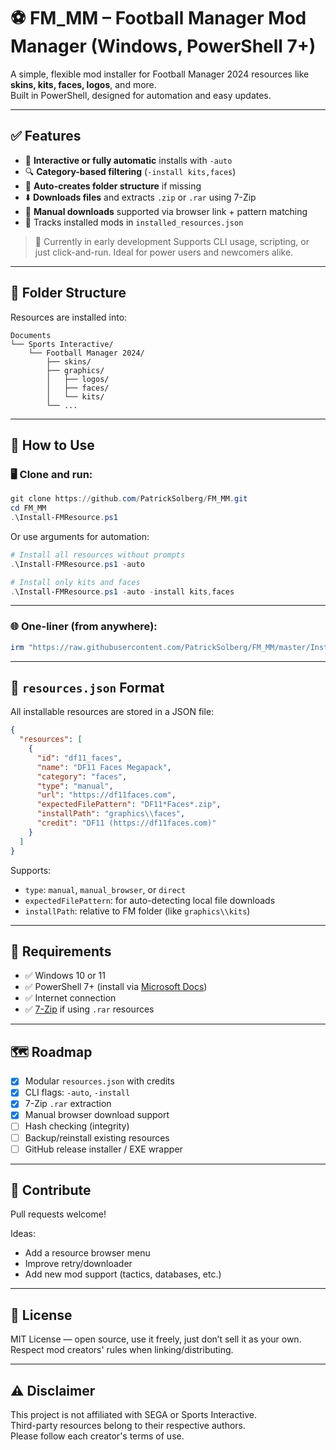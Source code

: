 # ⚽ FM_MM – Football Manager Mod Manager (Windows, PowerShell 7+)

A simple, flexible mod installer for Football Manager 2024 resources like **skins, kits, faces, logos**, and more.  
Built in PowerShell, designed for automation and easy updates.

---

## ✅ Features

- 🧠 **Interactive or fully automatic** installs with `-auto`
- 🔍 **Category-based filtering** (`-install kits,faces`)
- 📂 **Auto-creates folder structure** if missing
- ⬇️ **Downloads files** and extracts `.zip` or `.rar` using 7-Zip
- 💾 **Manual downloads** supported via browser link + pattern matching
- 🧾 Tracks installed mods in `installed_resources.json`

> 🧪 Currently in early development
> Supports CLI usage, scripting, or just click-and-run. Ideal for power users and newcomers alike.

---

## 📁 Folder Structure

Resources are installed into:

```
Documents
└── Sports Interactive/
    └── Football Manager 2024/
        ├── skins/
        ├── graphics/
        │   ├── logos/
        │   ├── faces/
        │   └── kits/
        └── ...
```

---

## 🚀 How to Use

### 🖥️ Clone and run:

```powershell
git clone https://github.com/PatrickSolberg/FM_MM.git
cd FM_MM
.\Install-FMResource.ps1
```

Or use arguments for automation:

```powershell
# Install all resources without prompts
.\Install-FMResource.ps1 -auto

# Install only kits and faces
.\Install-FMResource.ps1 -auto -install kits,faces
```

---

### 🌐 One-liner (from anywhere):

```powershell
irm "https://raw.githubusercontent.com/PatrickSolberg/FM_MM/master/Install-FMResource.ps1" | iex
```

---

## 🧱 `resources.json` Format

All installable resources are stored in a JSON file:

```json
{
  "resources": [
    {
      "id": "df11_faces",
      "name": "DF11 Faces Megapack",
      "category": "faces",
      "type": "manual",
      "url": "https://df11faces.com",
      "expectedFilePattern": "DF11*Faces*.zip",
      "installPath": "graphics\\faces",
      "credit": "DF11 (https://df11faces.com)"
    }
  ]
}
```

Supports:
- `type`: `manual`, `manual_browser`, or `direct`
- `expectedFilePattern`: for auto-detecting local file downloads
- `installPath`: relative to FM folder (like `graphics\\kits`)

---

## 🧰 Requirements

- ✅ Windows 10 or 11
- ✅ PowerShell 7+ (install via [Microsoft Docs](https://learn.microsoft.com/en-us/powershell/scripting/install/installing-powershell))
- ✅ Internet connection
- ✅ [7-Zip](https://www.7-zip.org/) if using `.rar` resources

---

## 🗺️ Roadmap

- [x] Modular `resources.json` with credits
- [x] CLI flags: `-auto`, `-install`
- [x] 7-Zip `.rar` extraction
- [x] Manual browser download support
- [ ] Hash checking (integrity)
- [ ] Backup/reinstall existing resources
- [ ] GitHub release installer / EXE wrapper

---

## 🤝 Contribute

Pull requests welcome!

Ideas:
- Add a resource browser menu
- Improve retry/downloader
- Add new mod support (tactics, databases, etc.)

---

## 📜 License

MIT License — open source, use it freely, just don’t sell it as your own.  
Respect mod creators' rules when linking/distributing.

---

## ⚠️ Disclaimer

This project is not affiliated with SEGA or Sports Interactive.  
Third-party resources belong to their respective authors.  
Please follow each creator's terms of use.
